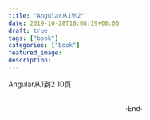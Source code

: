 ```yaml
---
title: "Angular从1到2"
date: 2019-10-28T18:08:19+08:00
draft: true
tags: ["book"]
categories: ["book"]
featured_image: 
description: 
---
```


Angular从1到2 10页

<br>

<center>  ·End·  </center>